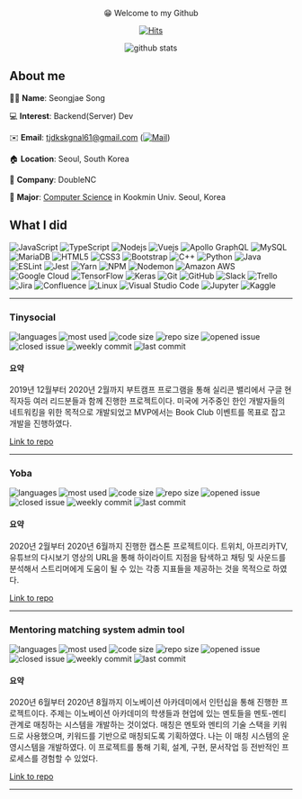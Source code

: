 <div align=center>

😁 Welcome to my Github

[![Hits](https://hits.seeyoufarm.com/api/count/incr/badge.svg?url=https://github.com/seongjaesong)](https://hits.seeyoufarm.com)

![github stats](https://github-readme-stats.vercel.app/api?username=SeongJaeSong&show_icons=true&hide_border=true)


</div>

## About me

👱‍♂️ **Name**: Seongjae Song

💻 **Interest**: Backend(Server) Dev

✉️ **Email**: tjdkskgnal61@gmail.com ([![Mail](https://img.shields.io/badge/Gmail-d14836?style=flat-square&logo=Gmail&logoColor=white&link=mailto:tjdkskgnal61@gmail.com)](mailto:tjdkskgnal61@gmail.com))

🏠 **Location**: Seoul, South Korea

🏢 **Company**: DoubleNC

🏫 **Major**: [Computer Science](https://github.com/SeongJaeSong/cs) in Kookmin Univ. Seoul, Korea


## What I did


![JavaScript](https://img.shields.io/badge/-JavaScript-grey?style=for-the-badge&logo=javascript)
![TypeScript](https://img.shields.io/badge/-TypeScript-grey?style=for-the-badge&logo=typescript)
![Nodejs](https://img.shields.io/badge/-Nodejs-grey?style=for-the-badge&logo=Node.js)
![Vuejs](https://img.shields.io/badge/-Vuejs-grey?style=for-the-badge&logo=Vue.js)
![Apollo GraphQL](https://img.shields.io/badge/-Apollo%20GraphQL-grey?style=for-the-badge&logo=Apollo%20GraphQL)
![MySQL](https://img.shields.io/badge/-MySQL-grey?style=for-the-badge&logo=mysql)
![MariaDB](https://img.shields.io/badge/-MariaDB-grey?style=for-the-badge&logo=MariaDb)
![HTML5](https://img.shields.io/badge/-HTML5-grey?style=for-the-badge&logo=html5&logoColor=white)
![CSS3](https://img.shields.io/badge/-CSS3-grey?style=for-the-badge&logo=css3)
![Bootstrap](https://img.shields.io/badge/-Bootstrap-grey?style=for-the-badge&logo=bootstrap)
![C++](https://img.shields.io/badge/-C++-grey?style=for-the-badge&logo=c%2B%2B)
![Python](https://img.shields.io/badge/-Python-grey?style=for-the-badge&logo=Python)
![Java](https://img.shields.io/badge/-java-grey?style=for-the-badge&logo=java)
![ESLint](https://img.shields.io/badge/-ESLint-grey?style=for-the-badge&logo=ESLint)
![Jest](https://img.shields.io/badge/-Jest-grey?style=for-the-badge&logo=Jest)
![Yarn](https://img.shields.io/badge/-Yarn-grey?style=for-the-badge&logo=Yarn)
![NPM](https://img.shields.io/badge/-NPM-grey?style=for-the-badge&logo=NPM)
![Nodemon](https://img.shields.io/badge/-Nodemon-grey?style=for-the-badge&logo=Nodemon)
![Amazon AWS](https://img.shields.io/badge/-Amazon%20AWS-grey?style=for-the-badge&logo=Amazon%20AWS)
![Google Cloud](https://img.shields.io/badge/Google%20Cloud-grey?style=for-the-badge&logo=Google%20Cloud)
![TensorFlow](https://img.shields.io/badge/-TensorFlow-grey?style=for-the-badge&logo=TensorFlow)
![Keras](https://img.shields.io/badge/-Keras-grey?style=for-the-badge&logo=Keras)
![Git](https://img.shields.io/badge/-Git-grey?style=for-the-badge&logo=git)
![GitHub](https://img.shields.io/badge/-GitHub-grey?style=for-the-badge&logo=github)
![Slack](https://img.shields.io/badge/-Slack-grey?style=for-the-badge&logo=Slack)
![Trello](https://img.shields.io/badge/-Trello-grey?style=for-the-badge&logo=Trello)
![Jira](https://img.shields.io/badge/-Jira-grey?style=for-the-badge&logo=jira)
![Confluence](https://img.shields.io/badge/-Confluence-grey?style=for-the-badge&logo=Confluence)
![Linux](https://img.shields.io/badge/-Linux-grey?style=for-the-badge&logo=Linux)
![Visual Studio Code](https://img.shields.io/badge/-Visual%20Studio%20Code-grey?style=for-the-badge&logo=Visual%20Studio%20Code)
![Jupyter](https://img.shields.io/badge/-Jupyter-grey?style=for-the-badge&logo=Jupyter)
![Kaggle](https://img.shields.io/badge/-Kaggle-grey?style=for-the-badge&logo=Kaggle)







<hr/>

### Tinysocial

![languages](https://img.shields.io/github/languages/count/seongjaesong/tinysocial) ![most used](https://img.shields.io/github/languages/top/seongjaesong/tinysocial) ![code size](https://img.shields.io/github/languages/code-size/seongjaesong/tinysocial) ![repo size](https://img.shields.io/github/repo-size/seongjaesong/tinysocial) ![opened issue](https://img.shields.io/github/issues/seongjaesong/tinysocial) ![closed issue](https://img.shields.io/github/issues-closed/seongjaesong/tinysocial) ![weekly commit](https://img.shields.io/github/commit-activity/w/seongjaesong/tinysocial) ![last commit](https://img.shields.io/github/last-commit/seongjaesong/tinysocial)

#### 요약
2019년 12월부터 2020년 2월까지 부트캠프 프로그램을 통해 실리콘 밸리에서 구글 현직자등 여러 리드분들과 함께 진행한 프로젝트이다. 미국에 거주중인 한인 개발자들의 네트워킹을 위한 목적으로 개발되었고 MVP에서는 Book Club 이벤트를 목표로 잡고 개발을 진행하였다.

[Link to repo](https://github.com/SeongJaeSong/tinysocial)

<hr/>

### Yoba

![languages](https://img.shields.io/github/languages/count/seongjaesong/capstone-2020-1) ![most used](https://img.shields.io/github/languages/top/seongjaesong/capstone-2020-1) ![code size](https://img.shields.io/github/languages/code-size/seongjaesong/capstone-2020-1) ![repo size](https://img.shields.io/github/repo-size/seongjaesong/capstone-2020-1) ![opened issue](https://img.shields.io/github/issues/seongjaesong/capstone-2020-1) ![closed issue](https://img.shields.io/github/issues-closed/seongjaesong/capstone-2020-1) ![weekly commit](https://img.shields.io/github/commit-activity/w/seongjaesong/capstone-2020-1) ![last commit](https://img.shields.io/github/last-commit/seongjaesong/capstone-2020-1)

#### 요약
2020년 2월부터 2020년 6월까지 진행한 캡스톤 프로젝트이다. 트위치, 아프리카TV, 유튜브의 다시보기 영상의 URL을 통해 하이라이트 지점을 탐색하고 채팅 및 사운드를 분석해서 스트리머에게 도움이 될 수 있는 각종 지표들을 제공하는 것을 목적으로 하였다.

[Link to repo](https://github.com/SeongJaeSong/capstone-2020-1)

<hr/>

### Mentoring matching system admin tool

![languages](https://img.shields.io/github/languages/count/seongjaesong/2020intern_admin) ![most used](https://img.shields.io/github/languages/top/seongjaesong/2020intern_admin) ![code size](https://img.shields.io/github/languages/code-size/seongjaesong/2020intern_admin) ![repo size](https://img.shields.io/github/repo-size/seongjaesong/2020intern_admin) ![opened issue](https://img.shields.io/github/issues/seongjaesong/2020intern_admin) ![closed issue](https://img.shields.io/github/issues-closed/seongjaesong/2020intern_admin) ![weekly commit](https://img.shields.io/github/commit-activity/w/seongjaesong/2020intern_admin) ![last commit](https://img.shields.io/github/last-commit/seongjaesong/2020intern_admin)

#### 요약

2020년 6월부터 2020년 8월까지 이노베이션 아카데미에서 인턴십을 통해 진행한 프로젝트이다. 주제는 이노베이션 아카데미의 학생들과 현업에 있는 멘토들을 멘토-멘티 관계로 매칭하는 시스템을 개발하는 것이었다. 매칭은 멘토와 멘티의 기술 스택을 키워드로 사용했으며, 키워드를 기반으로 매칭되도록 기획하였다. 나는 이 매칭 시스템의 운영시스템을 개발하였다. 이 프로젝트를 통해 기획, 설계, 구현, 문서작업 등 전반적인 프로세스를 경험할 수 있었다.

[Link to repo](https://github.com/SeongJaeSong/2020intern_admin)

<hr/>
